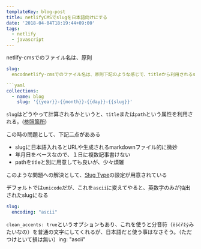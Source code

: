 ```yaml
---
templateKey: blog-post
title: netlifyCMSでslugを日本語向けにする
date: '2018-04-04T18:19:44+09:00'
tags:
  - netlify
  - javascript
---
```

netlify-cmsでのファイル名は、原則

```yaml
slug:
  encodnetlify-cmsでのファイル名は、原則下記のような感じで、titleから利用されるslugになる

```yaml
collections:
  - name: blog
    slug: '{{year}}-{{month}}-{{day}}-{{slug}}'
```

`slug`はどうやって計算されるかというと、`title`または`path`という属性を利用される。([参照箇所](https://github.com/netlify/netlify-cms/blob/master/src/backends/backend.js#L47-L75))

この時の問題として、下記二点があある

* slugに日本語入れるとURLや生成されるmarkdownファイル的に微妙
* 年月日をベースなので、１日に複数記事書けない
* pathをtitleと別に用意しても良いが、少々煩雑

このような問題への解決として、[Slug Type](https://www.netlifycms.org/docs/configuration-options/#slug-type)の設定が用意されている

デフォルトでは`unicode`だが、これを`ascii`に変えてやると、英数字のみが抽出されたslugになる

```yaml
slug:
  encoding: "ascii"
```

`clean_accents: true`というオプションもあり、これを使うと分音符（`ěščřžý`みたいなの）を普通の文字にしてくれるが、日本語だと使う事はなさそう。（ただつけといて損は無い）ing: "ascii"
```
